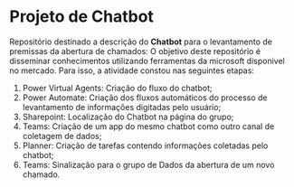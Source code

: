 # Projeto de Chatbot 

Repositório destinado a descrição do **Chatbot** para o levantamento de premissas da abertura de chamados:
O objetivo deste repositório é disseminar conhecimentos utilizando ferramentas da microsoft disponivel no mercado.
Para isso, a atividade constou nas seguintes etapas:

1.  Power Virtual Agents: Criação do fluxo do chatbot;
2.  Power Automate: Criação dos fluxos automáticos do processo de levantamento de informações digitadas pelo usuário;
3.  Sharepoint: Localização do Chatbot na página do grupo;
4.  Teams: Criação de um app do mesmo chatbot como outro canal de coletagem de dados;
5.  Planner: Criação de tarefas contendo informações coletadas pelo chatbot;
6.  Teams: Sinalização para o grupo de Dados da abertura de um novo chamado.
